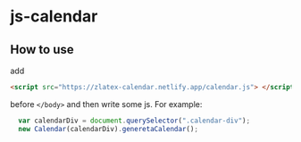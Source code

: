 # js-calendar
## How to use
add 
```html
<script src="https://zlatex-calendar.netlify.app/calendar.js"> </script>
```
before `</body>` and then write some js. For example:
```js
  var calendarDiv = document.querySelector(".calendar-div");
  new Calendar(calendarDiv).generetaCalendar();
```
